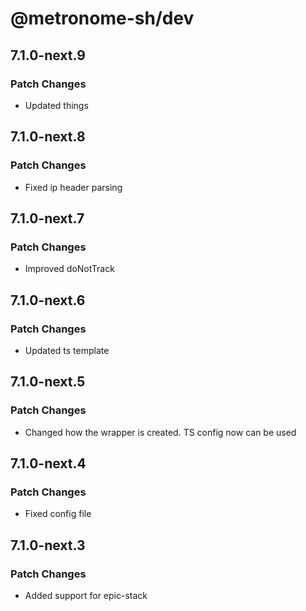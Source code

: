 # @metronome-sh/dev

## 7.1.0-next.9

### Patch Changes

- Updated things

## 7.1.0-next.8

### Patch Changes

- Fixed ip header parsing

## 7.1.0-next.7

### Patch Changes

- Improved doNotTrack

## 7.1.0-next.6

### Patch Changes

- Updated ts template

## 7.1.0-next.5

### Patch Changes

- Changed how the wrapper is created. TS config now can be used

## 7.1.0-next.4

### Patch Changes

- Fixed config file

## 7.1.0-next.3

### Patch Changes

- Added support for epic-stack
